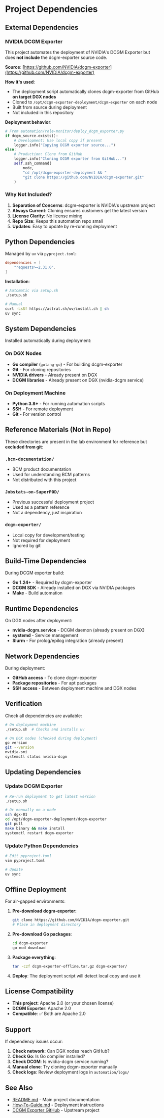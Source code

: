 # Project Dependencies

## External Dependencies

### NVIDIA DCGM Exporter

This project automates the deployment of NVIDIA's DCGM Exporter but does **not include** the dcgm-exporter source code.

**Source**: [https://github.com/NVIDIA/dcgm-exporter](https://github.com/NVIDIA/dcgm-exporter)

**How it's used**:
- The deployment script automatically clones dcgm-exporter from GitHub **on target DGX nodes**
- Cloned to `/opt/dcgm-exporter-deployment/dcgm-exporter` on each node
- Built from source during deployment
- Not included in this repository

**Deployment behavior**:
```python
# From automation/role-monitor/deploy_dcgm_exporter.py
if dcgm_source.exists():
    # Development: Use local copy if present
    logger.info("Copying DCGM exporter source...")
else:
    # Production: Clone from GitHub
    logger.info("Cloning DCGM exporter from GitHub...")
    self.ssh_command(
        node,
        "cd /opt/dcgm-exporter-deployment && "
        "git clone https://github.com/NVIDIA/dcgm-exporter.git"
    )
```

### Why Not Included?

1. **Separation of Concerns**: dcgm-exporter is NVIDIA's upstream project
2. **Always Current**: Cloning ensures customers get the latest version
3. **License Clarity**: No license mixing
4. **Repo Size**: Keeps this automation repo small
5. **Updates**: Easy to update by re-running deployment

## Python Dependencies

Managed by `uv` via `pyproject.toml`:

```toml
dependencies = [
    "requests>=2.31.0",
]
```

**Installation**:
```bash
# Automatic via setup.sh
./setup.sh

# Manual
curl -LsSf https://astral.sh/uv/install.sh | sh
uv sync
```

## System Dependencies

Installed automatically during deployment:

### On DGX Nodes
- **Go compiler** (`golang-go`) - For building dcgm-exporter
- **Git** - For cloning repositories
- **NVIDIA drivers** - Already present on DGX
- **DCGM libraries** - Already present on DGX (nvidia-dcgm service)

### On Deployment Machine
- **Python 3.8+** - For running automation scripts
- **SSH** - For remote deployment
- **Git** - For version control

## Reference Materials (Not in Repo)

These directories are present in the lab environment for reference but **excluded from git**:

### `.bcm-documentation/`
- BCM product documentation
- Used for understanding BCM patterns
- Not distributed with this project

### `Jobstats-on-SuperPOD/`
- Previous successful deployment project
- Used as a pattern reference
- Not a dependency, just inspiration

### `dcgm-exporter/`
- Local copy for development/testing
- Not required for deployment
- Ignored by git

## Build-Time Dependencies

During DCGM exporter build:
- **Go 1.24+** - Required by dcgm-exporter
- **DCGM SDK** - Already installed on DGX via NVIDIA packages
- **Make** - Build automation

## Runtime Dependencies

On DGX nodes after deployment:
- **nvidia-dcgm.service** - DCGM daemon (already present on DGX)
- **systemd** - Service management
- **Slurm** - For prolog/epilog integration (already present)

## Network Dependencies

During deployment:
- **GitHub access** - To clone dcgm-exporter
- **Package repositories** - For apt packages
- **SSH access** - Between deployment machine and DGX nodes

## Verification

Check all dependencies are available:

```bash
# On deployment machine
./setup.sh  # Checks and installs uv

# On DGX nodes (checked during deployment)
go version
git --version
nvidia-smi
systemctl status nvidia-dcgm
```

## Updating Dependencies

### Update DCGM Exporter

```bash
# Re-run deployment to get latest version
./setup.sh

# Or manually on a node
ssh dgx-01
cd /opt/dcgm-exporter-deployment/dcgm-exporter
git pull
make binary && make install
systemctl restart dcgm-exporter
```

### Update Python Dependencies

```bash
# Edit pyproject.toml
vim pyproject.toml

# Update
uv sync
```

## Offline Deployment

For air-gapped environments:

1. **Pre-download dcgm-exporter**:
   ```bash
   git clone https://github.com/NVIDIA/dcgm-exporter.git
   # Place in deployment directory
   ```

2. **Pre-download Go packages**:
   ```bash
   cd dcgm-exporter
   go mod download
   ```

3. **Package everything**:
   ```bash
   tar -czf dcgm-exporter-offline.tar.gz dcgm-exporter/
   ```

4. **Deploy**: The deployment script will detect local copy and use it

## License Compatibility

- **This project**: Apache 2.0 (or your chosen license)
- **DCGM Exporter**: Apache 2.0
- **Compatible**: ✅ Both are Apache 2.0

## Support

If dependency issues occur:

1. **Check network**: Can DGX nodes reach GitHub?
2. **Check Go**: Is Go compiler installed?
3. **Check DCGM**: Is nvidia-dcgm service running?
4. **Manual clone**: Try cloning dcgm-exporter manually
5. **Check logs**: Review deployment logs in `automation/logs/`

## See Also

- [README.md](README.md) - Main project documentation
- [How-To-Guide.md](docs/How-To-Guide.md) - Deployment instructions
- [DCGM Exporter GitHub](https://github.com/NVIDIA/dcgm-exporter) - Upstream project

